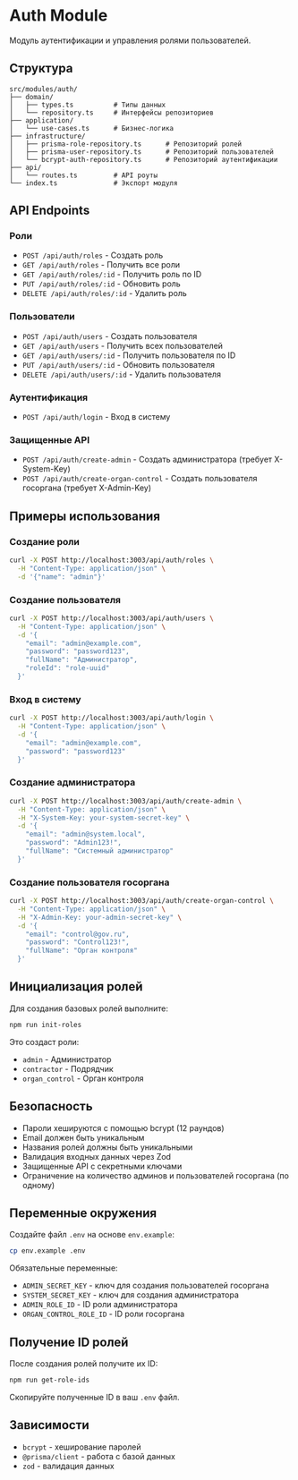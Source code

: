 # Auth Module

Модуль аутентификации и управления ролями пользователей.

## Структура

```
src/modules/auth/
├── domain/
│   ├── types.ts          # Типы данных
│   └── repository.ts     # Интерфейсы репозиториев
├── application/
│   └── use-cases.ts      # Бизнес-логика
├── infrastructure/
│   ├── prisma-role-repository.ts      # Репозиторий ролей
│   ├── prisma-user-repository.ts      # Репозиторий пользователей
│   └── bcrypt-auth-repository.ts      # Репозиторий аутентификации
├── api/
│   └── routes.ts         # API роуты
└── index.ts              # Экспорт модуля
```

## API Endpoints

### Роли

- `POST /api/auth/roles` - Создать роль
- `GET /api/auth/roles` - Получить все роли
- `GET /api/auth/roles/:id` - Получить роль по ID
- `PUT /api/auth/roles/:id` - Обновить роль
- `DELETE /api/auth/roles/:id` - Удалить роль

### Пользователи

- `POST /api/auth/users` - Создать пользователя
- `GET /api/auth/users` - Получить всех пользователей
- `GET /api/auth/users/:id` - Получить пользователя по ID
- `PUT /api/auth/users/:id` - Обновить пользователя
- `DELETE /api/auth/users/:id` - Удалить пользователя

### Аутентификация

- `POST /api/auth/login` - Вход в систему

### Защищенные API

- `POST /api/auth/create-admin` - Создать администратора (требует X-System-Key)
- `POST /api/auth/create-organ-control` - Создать пользователя госоргана (требует X-Admin-Key)

## Примеры использования

### Создание роли

```bash
curl -X POST http://localhost:3003/api/auth/roles \
  -H "Content-Type: application/json" \
  -d '{"name": "admin"}'
```

### Создание пользователя

```bash
curl -X POST http://localhost:3003/api/auth/users \
  -H "Content-Type: application/json" \
  -d '{
    "email": "admin@example.com",
    "password": "password123",
    "fullName": "Администратор",
    "roleId": "role-uuid"
  }'
```

### Вход в систему

```bash
curl -X POST http://localhost:3003/api/auth/login \
  -H "Content-Type: application/json" \
  -d '{
    "email": "admin@example.com",
    "password": "password123"
  }'
```

### Создание администратора

```bash
curl -X POST http://localhost:3003/api/auth/create-admin \
  -H "Content-Type: application/json" \
  -H "X-System-Key: your-system-secret-key" \
  -d '{
    "email": "admin@system.local",
    "password": "Admin123!",
    "fullName": "Системный администратор"
  }'
```

### Создание пользователя госоргана

```bash
curl -X POST http://localhost:3003/api/auth/create-organ-control \
  -H "Content-Type: application/json" \
  -H "X-Admin-Key: your-admin-secret-key" \
  -d '{
    "email": "control@gov.ru",
    "password": "Control123!",
    "fullName": "Орган контроля"
  }'
```

## Инициализация ролей

Для создания базовых ролей выполните:

```bash
npm run init-roles
```

Это создаст роли:
- `admin` - Администратор
- `contractor` - Подрядчик
- `organ_control` - Орган контроля

## Безопасность

- Пароли хешируются с помощью bcrypt (12 раундов)
- Email должен быть уникальным
- Названия ролей должны быть уникальными
- Валидация входных данных через Zod
- Защищенные API с секретными ключами
- Ограничение на количество админов и пользователей госоргана (по одному)

## Переменные окружения

Создайте файл `.env` на основе `env.example`:

```bash
cp env.example .env
```

Обязательные переменные:
- `ADMIN_SECRET_KEY` - ключ для создания пользователей госоргана
- `SYSTEM_SECRET_KEY` - ключ для создания администратора
- `ADMIN_ROLE_ID` - ID роли администратора
- `ORGAN_CONTROL_ROLE_ID` - ID роли госоргана

## Получение ID ролей

После создания ролей получите их ID:

```bash
npm run get-role-ids
```

Скопируйте полученные ID в ваш `.env` файл.

## Зависимости

- `bcrypt` - хеширование паролей
- `@prisma/client` - работа с базой данных
- `zod` - валидация данных
